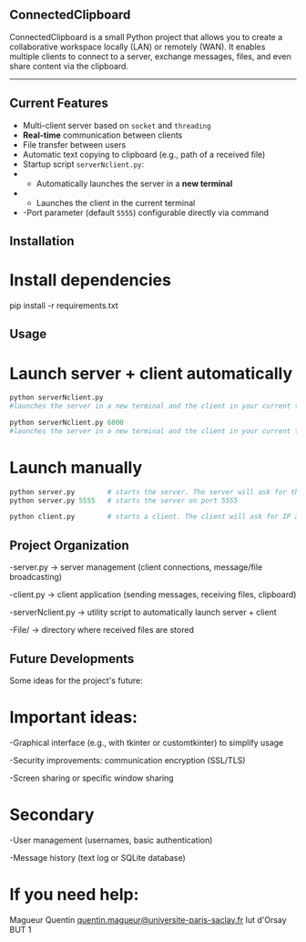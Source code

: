## ConnectedClipboard
ConnectedClipboard is a small Python project that allows you to create a collaborative workspace locally (LAN) or remotely (WAN).
It enables multiple clients to connect to a server, exchange messages, files, and even share content via the clipboard.

---

## Current Features

- Multi-client server based on `socket` and `threading`
- **Real-time** communication between clients
- File transfer between users
- Automatic text copying to clipboard (e.g., path of a received file)
- Startup script `serverNclient.py`:
- - Automatically launches the server in a **new terminal**
- - Launches the client in the current terminal
 - -Port parameter (default `5555`) configurable directly via command



## Installation
# Install dependencies
pip install -r requirements.txt



## Usage
# Launch server + client automatically
```python
python serverNclient.py
#launches the server in a new terminal and the client in your current terminal with port 5555 (default)

python serverNclient.py 6000
#launches the server in a new terminal and the client in your current terminal with port 6000 (modify as needed)
```

# Launch manually
```python
python server.py        # starts the server. The server will ask for the port
python server.py 5555   # starts the server on port 5555

python client.py        # starts a client. The client will ask for IP and port
```

## Project Organization

-server.py → server management (client connections, message/file broadcasting)

-client.py → client application (sending messages, receiving files, clipboard)

-serverNclient.py → utility script to automatically launch server + client

-File/ → directory where received files are stored


## Future Developments

Some ideas for the project's future:

# Important ideas:
-Graphical interface (e.g., with tkinter or customtkinter) to simplify usage

-Security improvements: communication encryption (SSL/TLS)

-Screen sharing or specific window sharing

# Secondary 

-User management (usernames, basic authentication)

-Message history (text log or SQLite database)


# If you need help:
Magueur Quentin
quentin.magueur@universite-paris-saclay.fr
Iut d'Orsay BUT 1
